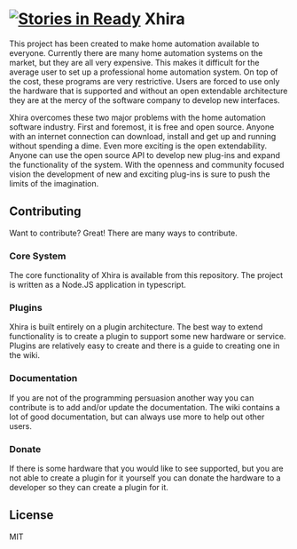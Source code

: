 [![Stories in Ready](https://badge.waffle.io/xhira/xhira.png?label=ready&title=Ready)](https://waffle.io/xhira/xhira)
Xhira   
=====

This project has been created to make home automation available to everyone. Currently there are many home automation systems on the market, but they are all very expensive. This makes it difficult for the average user to set up a professional home automation system. On top of the cost, these programs are very restrictive. Users are forced to use only the hardware that is supported and without an open extendable architecture they are at the mercy of the software company to develop new interfaces.

Xhira overcomes these two major problems with the home automation software industry. First and foremost, it is free and open source. Anyone with an internet connection can download, install and get up and running without spending a dime. Even more exciting is the open extendability. Anyone can use the open source API to develop new plug-ins and expand the functionality of the system. With the openness and community focused vision the development of new and exciting plug-ins is sure to push the limits of the imagination.

Contributing
------------

Want to contribute? Great! There are many ways to contribute.


### Core System

The core functionality of Xhira is available from this repository. The project is written as a Node.JS application in typescript. 

### Plugins

Xhira is built entirely on a plugin architecture. The best way to extend functionality is to create a plugin to support some new hardware or service.  Plugins are relatively easy to create and there is a guide to creating one in the wiki.


### Documentation

If you are not of the programming persuasion another way you can contribute is to add and/or update the documentation. The wiki contains a lot of good documentation, but can always use more to help out other users.


### Donate

If there is some hardware that you would like to see supported, but you are not able to create a plugin for it yourself you can donate the hardware to a developer so they can create a plugin for it.

## License
MIT
